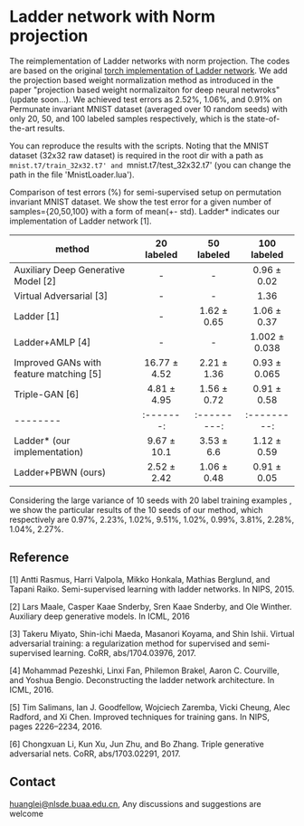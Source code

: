 # Ladder network with Norm projection
The reimplementation of Ladder networks with norm projection. The codes are based on the original [torch implementation of Ladder network](https://github.com/joeyhng/ladder.torch). We add the projection based weight normalization method as introduced in the paper "projection based weight normalizaiton for deep neural netwroks" (update soon...). We achieved test errors as 2.52%, 1.06%, and 0.91% on Permunate invariant MNIST dataset (averaged over 10 random seeds) with only 20, 50, and 100 labeled samples respectively, which is the state-of-the-art results. 

You can reproduce the results with the scripts. Noting that the MNIST dataset (32x32 raw dataset) is required in the root dir with a path as `mnist.t7/train_32x32.t7' and `mnist.t7/test_32x32.t7' (you can change the path in the file 'MnistLoader.lua').
 


Comparison of test errors (%) for semi-supervised setup on permutation invariant MNIST dataset. We show the
test error for a given number of samples={20,50,100} with a form of mean(+- std). Ladder* indicates our implementation of Ladder network [1].

method | 20 labeled  | 50 labeled | 100 labeled |
--------|:-------:|:---------:|:---------:|
Auxiliary Deep Generative Model [2] | - | - |0.96 ± 0.02
Virtual Adversarial [3]            | - | - |1.36
Ladder [1]                         | - | 1.62 ± 0.65 |1.06 ± 0.37
Ladder+AMLP [4]                    | - | - |1.002 ± 0.038
Improved GANs with feature matching [5]      | 16.77 ± 4.52 | 2.21 ± 1.36 |0.93 ± 0.065
Triple-GAN [6]                     | 4.81 ± 4.95 | 1.56 ± 0.72 |0.91 ± 0.58 |
--------|:-------:|:---------:|:---------:|
Ladder* (our implementation)        |9.67 ± 10.1 | 3.53 ± 6.6 | 1.12 ± 0.59 
Ladder+PBWN (ours)                  |2.52 ± 2.42 | 1.06 ± 0.48| 0.91 ± 0.05



Considering the large variance of 10 seeds with 20 label training examples , we show the particular results of the 10 seeds of our method, which respectively are 0.97%, 2.23%, 1.02%, 9.51%, 1.02%, 0.99%, 3.81%, 2.28%, 1.04%, 2.27%. 



## Reference
[1] Antti Rasmus, Harri Valpola, Mikko Honkala, Mathias Berglund, and Tapani Raiko. Semi-supervised learning with ladder networks. In NIPS, 2015.

[2] Lars Maale, Casper Kaae Snderby, Sren Kaae Snderby, and Ole Winther. Auxiliary deep generative models. In ICML, 2016

[3] Takeru Miyato, Shin-ichi Maeda, Masanori Koyama, and Shin Ishii. Virtual adversarial training: a regularization method for supervised and semi-supervised learning. CoRR, abs/1704.03976, 2017.

[4] Mohammad Pezeshki, Linxi Fan, Philemon Brakel, Aaron C. Courville, and Yoshua Bengio. Deconstructing the ladder network architecture. In ICML, 2016.

[5] Tim Salimans, Ian J. Goodfellow, Wojciech Zaremba, Vicki Cheung, Alec Radford, and Xi Chen. Improved techniques for training gans. In NIPS, pages 2226–2234, 2016.

[6] Chongxuan Li, Kun Xu, Jun Zhu, and Bo Zhang. Triple generative adversarial nets. CoRR, abs/1703.02291, 2017.

## Contact
huanglei@nlsde.buaa.edu.cn, Any discussions and suggestions are welcome

